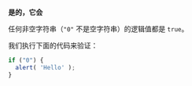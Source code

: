 **是的，它会**

任何非空字符串（`"0"` 不是空字符串）的逻辑值都是 `true`。

我们执行下面的代码来验证：

```js 运行
if ("0") {
  alert( 'Hello' );
}
```

